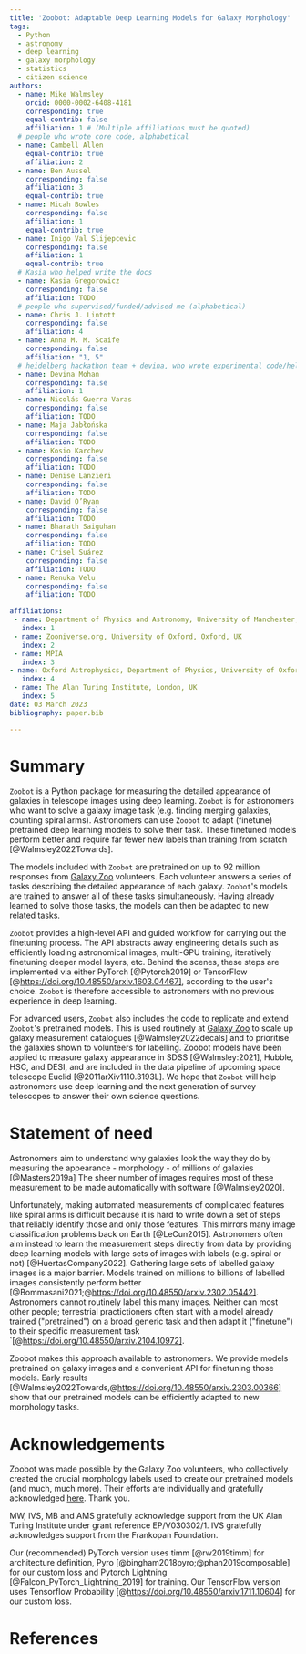 ```yaml
---
title: 'Zoobot: Adaptable Deep Learning Models for Galaxy Morphology'
tags:
  - Python
  - astronomy
  - deep learning
  - galaxy morphology
  - statistics
  - citizen science
authors:
  - name: Mike Walmsley
    orcid: 0000-0002-6408-4181
    corresponding: true
    equal-contrib: false
    affiliation: 1 # (Multiple affiliations must be quoted)
  # people who wrote core code, alphabetical
  - name: Cambell Allen
    equal-contrib: true
    affiliation: 2
  - name: Ben Aussel
    corresponding: false
    affiliation: 3
    equal-contrib: true
  - name: Micah Bowles
    corresponding: false
    affiliation: 1
    equal-contrib: true
  - name: Inigo Val Slijepcevic
    corresponding: false
    affiliation: 1
    equal-contrib: true
  # Kasia who helped write the docs
  - name: Kasia Gregorowicz
    corresponding: false
    affiliation: TODO
  # people who supervised/funded/advised me (alphabetical)
  - name: Chris J. Lintott
    corresponding: false
    affiliation: 4
  - name: Anna M. M. Scaife
    corresponding: false
    affiliation: "1, 5"
  # heidelberg hackathon team + devina, who wrote experimental code/helped test TODO alphabetical
  - name: Devina Mohan
    corresponding: false
    affiliation: 1
  - name: Nicolás Guerra Varas
    corresponding: false
    affiliation: TODO
  - name: Maja Jabłońska
    corresponding: false
    affiliation: TODO
  - name: Kosio Karchev
    corresponding: false
    affiliation: TODO
  - name: Denise Lanzieri
    corresponding: false
    affiliation: TODO
  - name: David O’Ryan
    corresponding: false
    affiliation: TODO
  - name: Bharath Saiguhan
    corresponding: false
    affiliation: TODO
  - name: Crisel Suárez
    corresponding: false
    affiliation: TODO
  - name: Renuka Velu
    corresponding: false
    affiliation: TODO

affiliations:
 - name: Department of Physics and Astronomy, University of Manchester, Manchester, UK
   index: 1
 - name: Zooniverse.org, University of Oxford, Oxford, UK
   index: 2
 - name: MPIA
   index: 3
- name: Oxford Astrophysics, Department of Physics, University of Oxford, Oxford, UK
   index: 4
 - name: The Alan Turing Institute, London, UK
   index: 5
date: 03 March 2023
bibliography: paper.bib

---
```


# Summary

<!--  Summary: Has a clear description of the high-level functionality and purpose of the software for a diverse, non-specialist audience been provided? -->

`Zoobot` is a Python package for measuring the detailed appearance of galaxies in telescope images
using deep learning.
`Zoobot` is for astronomers who want to solve a galaxy image task (e.g. finding merging galaxies, counting spiral arms).
Astronomers can use `Zoobot` to adapt (finetune) pretrained deep learning models to solve their task.
These finetuned models perform better and require far fewer new labels than training from scratch [@Walmsley2022Towards].

The models included with `Zoobot` are pretrained on up to 92 million responses from [Galaxy Zoo](www.galaxyzoo.org) volunteers.
Each volunteer answers a series of tasks describing the detailed appearance of each galaxy. 
`Zoobot`'s models are trained to answer all of these tasks simultaneously.
Having already learned to solve those tasks, the models can then be adapted to new related tasks.

`Zoobot` provides a high-level API and guided workflow for carrying out the finetuning process.
The API abstracts away engineering details such as efficiently loading astronomical images, multi-GPU training, iteratively finetuning deeper model layers, etc.
Behind the scenes, these steps are implemented via either PyTorch [@Pytorch2019] or TensorFlow [@https://doi.org/10.48550/arxiv.1603.04467], according to the user's choice.
`Zoobot` is therefore accessible to astronomers with no previous experience in deep learning.

For advanced users, `Zoobot` also includes the code to replicate and extend `Zoobot`'s pretrained models.
This is used routinely at [Galaxy Zoo](www.galaxyzoo.org) to scale up galaxy measurement catalogues [@Walmsley2022decals]
and to prioritise the galaxies shown to volunteers for labelling.
Zoobot models have been applied to measure galaxy appearance in SDSS [@Walmsley:2021], Hubble, HSC, and DESI, and are included in the data pipeline of upcoming space telescope Euclid [@2011arXiv1110.3193L].
We hope that `Zoobot` will help astronomers use deep learning and the next generation of survey telescopes to answer their own science questions.

# Statement of need
<!-- A statement of need: Does the paper have a section titled ‘Statement of need’ that clearly states what problems the software is designed to solve, who the target audience is, and its relation to other work? -->
<!-- State of the field: Do the authors describe how this software compares to other commonly-used packages? -->

Astronomers aim to understand why galaxies look the way they do by measuring
the appearance - morphology - of millions of galaxies [@Masters2019a]
The sheer number of images requires most of these measurement to be made automatically with software [@Walmsley2020].

Unfortunately, making automated measurements of complicated features like spiral arms is difficult because
it is hard to write down a set of steps that reliably identify those and only those features.
This mirrors many image classification problems back on Earth [@LeCun2015].
Astronomers often aim instead to learn the measurement steps directly from data
by providing deep learning models with large sets of images with labels (e.g. spiral or not) [@HuertasCompany2022].
Gathering large sets of labelled galaxy images is a major barrier.
Models trained on millions to billions of labelled images consistently perform better [@Bommasani2021;@https://doi.org/10.48550/arxiv.2302.05442].
Astronomers cannot routinely label this many images.
Neither can most other people;
terrestrial practictioners often start with a model already trained ("pretrained")
on a broad generic task and then adapt it ("finetune") to their specific measurement task `[@https://doi.org/10.48550/arxiv.2104.10972].

Zoobot makes this approach available to astronomers.
We provide models pretrained on galaxy images and a convenient API for finetuning those models.
Early results [@Walmsley2022Towards,@https://doi.org/10.48550/arxiv.2303.00366] show that our pretrained models can be efficiently adapted to new morphology tasks.
<!-- We will continue to improve our pretraining methods to create adaptable galaxy "foundation" models and to make those models available to the community via Zoobot. -->

# Acknowledgements

Zoobot was made possible by the Galaxy Zoo volunteers,
who collectively created the crucial morphology labels used to create our pretrained models (and much, much more).
Their efforts are individually and gratefully acknowledged [here](http://authors.galaxyzoo.org/). Thank you.

MW, IVS, MB and AMS gratefully acknowledge support
from the UK Alan Turing Institute under grant reference
EP/V030302/1. IVS gratefully acknowledges support from
the Frankopan Foundation.

Our (recommended) PyTorch version uses timm [@rw2019timm] for architecture definition, Pyro [@bingham2018pyro;@phan2019composable] for our custom loss and Pytorch Lightning [@Falcon_PyTorch_Lightning_2019] for training.
Our TensorFlow version uses Tensorflow Probability [@https://doi.org/10.48550/arxiv.1711.10604] for our custom loss.

# References
<!-- References: Is the list of references complete, and is everything cited appropriately that should be cited (e.g., papers, datasets, software)? -->
